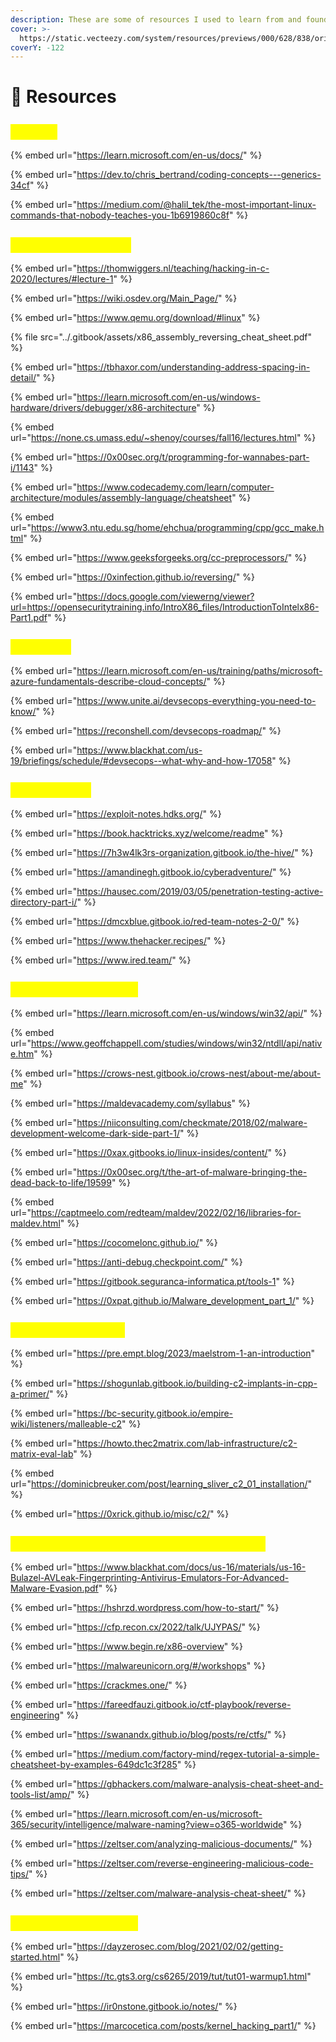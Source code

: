 ```yaml
---
description: These are some of resources I used to learn from and found them helpful.
cover: >-
  https://static.vecteezy.com/system/resources/previews/000/628/838/original/vector-abstract-background-with-particle-wave-design.jpg
coverY: -122
---
```


# 🍷 Resources

## <mark style="color:yellow;">`General`</mark>

{% embed url="https://learn.microsoft.com/en-us/docs/" %}

{% embed url="https://dev.to/chris_bertrand/coding-concepts---generics-34cf" %}

{% embed url="https://medium.com/@halil_tek/the-most-important-linux-commands-that-nobody-teaches-you-1b6919860c8f" %}

## <mark style="color:yellow;">`Low Level Learning`</mark>

{% embed url="https://thomwiggers.nl/teaching/hacking-in-c-2020/lectures/#lecture-1" %}

{% embed url="https://wiki.osdev.org/Main_Page/" %}

{% embed url="https://www.qemu.org/download/#linux" %}

{% file src="../.gitbook/assets/x86_assembly_reversing_cheat_sheet.pdf" %}

{% embed url="https://tbhaxor.com/understanding-address-spacing-in-detail/" %}

{% embed url="https://learn.microsoft.com/en-us/windows-hardware/drivers/debugger/x86-architecture" %}

{% embed url="https://none.cs.umass.edu/~shenoy/courses/fall16/lectures.html" %}

{% embed url="https://0x00sec.org/t/programming-for-wannabes-part-i/1143" %}

{% embed url="https://www.codecademy.com/learn/computer-architecture/modules/assembly-language/cheatsheet" %}

{% embed url="https://www3.ntu.edu.sg/home/ehchua/programming/cpp/gcc_make.html" %}

{% embed url="https://www.geeksforgeeks.org/cc-preprocessors/" %}

{% embed url="https://0xinfection.github.io/reversing/" %}

{% embed url="https://docs.google.com/viewerng/viewer?url=https://opensecuritytraining.info/IntroX86_files/IntroductionToIntelx86-Part1.pdf" %}

## <mark style="color:yellow;">`DevSecOps`</mark>

{% embed url="https://learn.microsoft.com/en-us/training/paths/microsoft-azure-fundamentals-describe-cloud-concepts/" %}

{% embed url="https://www.unite.ai/devsecops-everything-you-need-to-know/" %}

{% embed url="https://reconshell.com/devsecops-roadmap/" %}

{% embed url="https://www.blackhat.com/us-19/briefings/schedule/#devsecops--what-why-and-how-17058" %}

## <mark style="color:yellow;">`Red Team Ops`</mark>

{% embed url="https://exploit-notes.hdks.org/" %}

{% embed url="https://book.hacktricks.xyz/welcome/readme" %}

{% embed url="https://7h3w4lk3rs-organization.gitbook.io/the-hive/" %}

{% embed url="https://amandinegh.gitbook.io/cyberadventure/" %}

{% embed url="https://hausec.com/2019/03/05/penetration-testing-active-directory-part-i/" %}

{% embed url="https://dmcxblue.gitbook.io/red-team-notes-2-0/" %}

{% embed url="https://www.thehacker.recipes/" %}

{% embed url="https://www.ired.team/" %}

## <mark style="color:yellow;">`Malware Development`</mark>

{% embed url="https://learn.microsoft.com/en-us/windows/win32/api/" %}

{% embed url="https://www.geoffchappell.com/studies/windows/win32/ntdll/api/native.htm" %}

{% embed url="https://crows-nest.gitbook.io/crows-nest/about-me/about-me" %}

{% embed url="https://maldevacademy.com/syllabus" %}

{% embed url="https://niiconsulting.com/checkmate/2018/02/malware-development-welcome-dark-side-part-1/" %}

{% embed url="https://0xax.gitbooks.io/linux-insides/content/" %}

{% embed url="https://0x00sec.org/t/the-art-of-malware-bringing-the-dead-back-to-life/19599" %}

{% embed url="https://captmeelo.com/redteam/maldev/2022/02/16/libraries-for-maldev.html" %}

{% embed url="https://cocomelonc.github.io/" %}

{% embed url="https://anti-debug.checkpoint.com/" %}

{% embed url="https://gitbook.seguranca-informatica.pt/tools-1" %}

{% embed url="https://0xpat.github.io/Malware_development_part_1/" %}

## <mark style="color:yellow;">`Command & Control`</mark>

{% embed url="https://pre.empt.blog/2023/maelstrom-1-an-introduction" %}

{% embed url="https://shogunlab.gitbook.io/building-c2-implants-in-cpp-a-primer/" %}

{% embed url="https://bc-security.gitbook.io/empire-wiki/listeners/malleable-c2" %}

{% embed url="https://howto.thec2matrix.com/lab-infrastructure/c2-matrix-eval-lab" %}

{% embed url="https://dominicbreuker.com/post/learning_sliver_c2_01_installation/" %}

{% embed url="https://0xrick.github.io/misc/c2/" %}

## <mark style="color:yellow;">`Reverse Engineering & Malware Analysis`</mark>

{% embed url="https://www.blackhat.com/docs/us-16/materials/us-16-Bulazel-AVLeak-Fingerprinting-Antivirus-Emulators-For-Advanced-Malware-Evasion.pdf" %}

{% embed url="https://hshrzd.wordpress.com/how-to-start/" %}

{% embed url="https://cfp.recon.cx/2022/talk/UJYPAS/" %}

{% embed url="https://www.begin.re/x86-overview" %}

{% embed url="https://malwareunicorn.org/#/workshops" %}

{% embed url="https://crackmes.one/" %}

{% embed url="https://fareedfauzi.gitbook.io/ctf-playbook/reverse-engineering" %}

{% embed url="https://swanandx.github.io/blog/posts/re/ctfs/" %}

{% embed url="https://medium.com/factory-mind/regex-tutorial-a-simple-cheatsheet-by-examples-649dc1c3f285" %}

{% embed url="https://gbhackers.com/malware-analysis-cheat-sheet-and-tools-list/amp/" %}

{% embed url="https://learn.microsoft.com/en-us/microsoft-365/security/intelligence/malware-naming?view=o365-worldwide" %}

{% embed url="https://zeltser.com/analyzing-malicious-documents/" %}

{% embed url="https://zeltser.com/reverse-engineering-malicious-code-tips/" %}

{% embed url="https://zeltser.com/malware-analysis-cheat-sheet/" %}



## <mark style="color:yellow;">`Exploit Development`</mark>

{% embed url="https://dayzerosec.com/blog/2021/02/02/getting-started.html" %}

{% embed url="https://tc.gts3.org/cs6265/2019/tut/tut01-warmup1.html" %}

{% embed url="https://ir0nstone.gitbook.io/notes/" %}

{% embed url="https://marcocetica.com/posts/kernel_hacking_part1/" %}

